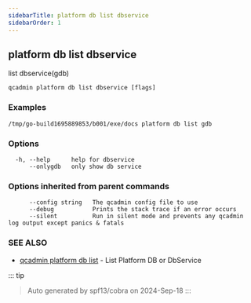 ```yaml
---
sidebarTitle: platform db list dbservice
sidebarOrder: 1
---
```


## platform db list dbservice

list dbservice(gdb)

```
qcadmin platform db list dbservice [flags]
```

### Examples

```
/tmp/go-build1695889853/b001/exe/docs platform db list gdb
```

### Options

```
  -h, --help      help for dbservice
      --onlygdb   only show db service
```

### Options inherited from parent commands

```
      --config string   The qcadmin config file to use
      --debug           Prints the stack trace if an error occurs
      --silent          Run in silent mode and prevents any qcadmin log output except panics & fatals
```

### SEE ALSO

* [qcadmin platform db list](platform_db_list.md)	 - List Platform DB or DbService

::: tip
>Auto generated by spf13/cobra on 2024-Sep-18
:::